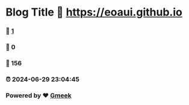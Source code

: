 # Blog Title :link: https://eoaui.github.io 
### :page_facing_up: [1](https://eoaui.github.io/tag.html) 
### :speech_balloon: 0 
### :hibiscus: 156 
### :alarm_clock: 2024-06-29 23:04:45 
### Powered by :heart: [Gmeek](https://github.com/Meekdai/Gmeek)
